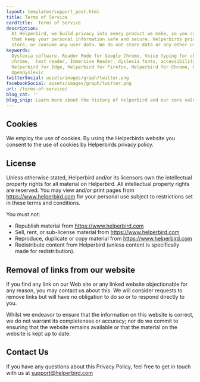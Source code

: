 ```yaml
---
layout: templates/support_post.html
title: Terms of Service
cardTitle:  Terms of Service
description:
  At Helperbird, we build privacy into every product we make, so you can enjoy great experiences
  that keep your personal information safe and secure. Helperbirds privacy features don`t sell,
  store, or consume any user data. We do not store data or any other user-related content.
keywords:
  Dyslexia software, Reader Mode for Google Chrome, Voice typing for chrome, Text to speech for
  chrome,  text reader, Immersive Reader, dyslexia fonts, accessibility software, dyslexia software,
  Helperbird for Edge, Helperbird for Firefox, Helperbird for Chrome, Opendyslexic for Chrome,
  OpenDyslexic
twitterSocial: assets/images/graph/twitter.png
facebookSocial: assets/images/graph/twitter.png
url: /terms-of-service/
blog_cat: ''
blog_snip: Learn more about the history of Helperbird and our core values.
---
```




  

## Cookies

  

We employ the use of cookies. By using the Helperbirds website you consent to the use of cookies by Helperbirds privacy policy.

  

## License

 

Unless otherwise stated, Helperbird and/or its licensors own the intellectual property rights for all material on Helperbird. All intellectual property rights are reserved. You may view and/or print pages from https://www.helperbird.com for your personal use subject to restrictions set in these terms and conditions.

  

You must not:
- Republish material from https://www.helperbird.com
- Sell, rent, or sub-license material from https://www.helperbird.com
- Reproduce, duplicate or copy material from https://www.helperbird.com
- Redistribute content from Helperbird (unless content is specifically made for redistribution).

  

## Removal of links from our website

  

If you find any link on our Web site or any linked website objectionable for any reason, you may contact us about this. We will consider requests to remove links but will have no obligation to do so or to respond directly to you.

Whilst we endeavor to ensure that the information on this website is correct, we do not warrant its completeness or accuracy; nor do we commit to ensuring that the website remains available or that the material on the website is kept up to date.

  

## Contact Us

If you have any questions about this Privacy Policy, feel free to get in touch with us at support@helperbird.com